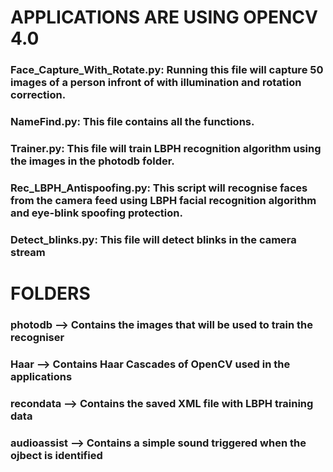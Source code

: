# APPLICATIONS ARE USING OPENCV 4.0


### Face_Capture_With_Rotate.py: Running this file will capture 50 images of a person infront of with illumination and rotation correction.


### NameFind.py: This file contains all the functions.


### Trainer.py: This file will train LBPH recognition algorithm using the images in the photodb folder.


### Rec_LBPH_Antispoofing.py:  This script will recognise faces from the camera feed using LBPH facial recognition algorithm and eye-blink spoofing protection.

### Detect_blinks.py: This file will detect blinks in the camera stream
							

# FOLDERS

### photodb --> Contains the images that will be used to train the recogniser


### Haar --> Contains Haar Cascades of OpenCV used in the applications


### recondata --> Contains the saved XML file with LBPH training data


### audioassist --> Contains a simple sound triggered when the ojbect is identified
